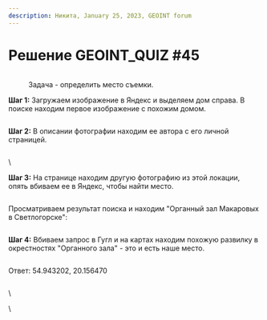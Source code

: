 ```yaml
---
description: Никита, January 25, 2023, GEOINT forum
---
```


# Решение GEOINT\_QUIZ #45

<figure><img src="https://telegra.ph/file/17d57a617b130d1034db8.jpg" alt=""><figcaption><p>Задача - определить место съемки.</p></figcaption></figure>

**Шаг 1:** Загружаем изображение в Яндекс и выделяем дом справа. В поиске находим первое изображение с похожим домом.

<figure><img src="https://telegra.ph/file/8558e9baa7294df066b1e.png" alt=""><figcaption></figcaption></figure>

**Шаг 2:** В описании фотографии находим ее автора с его личной страницей.

<figure><img src="https://telegra.ph/file/87cc0eded44a037cdad07.jpg" alt=""><figcaption></figcaption></figure>

\


**Шаг 3:** На странице находим другую фотографию из этой локации, опять вбиваем ее в Яндекс, чтобы найти место.

<figure><img src="https://telegra.ph/file/da556481dd2e9d73e36c3.png" alt=""><figcaption></figcaption></figure>

Просматриваем результат поиска и находим "Органный зал Макаровых в Светлогорске":

<figure><img src="https://telegra.ph/file/4f28fa2abeedc3be12840.png" alt=""><figcaption></figcaption></figure>

**Шаг 4:** Вбиваем запрос в Гугл и на картах находим похожую развилку в окрестностях "Органного зала" - это и есть наше место.

<figure><img src="https://telegra.ph/file/0f7f1483e347ee12e6d0f.png" alt=""><figcaption></figcaption></figure>

Ответ: 54.943202, 20.156470

<figure><img src="https://telegra.ph/file/5c0201cfc3ca118f64c69.png" alt=""><figcaption></figcaption></figure>

\


\
